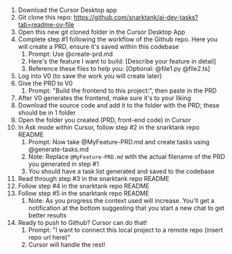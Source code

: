
1. Download the Cursor Desktop app
2. Git clone this repo: https://github.com/snarktank/ai-dev-tasks?tab=readme-ov-file 
3. Open this new git cloned folder in the Cursor Desktop App
4. Complete step #1 following the workflow of the Github repo. Here you will create a PRD, ensure it's saved within this codebase
	1. Prompt: Use @create-prd.md
	2. Here's the feature I want to build: [Describe your feature in detail]
	3. Reference these files to help you: [Optional: @file1.py @file2.ts]
5. Log into V0 (to save the work you will create later)
6. Give the PRD to V0
	1. Prompt: "Build the frontend to this project:", then paste in the PRD
7. After V0 generates the frontend, make sure it's to your liking
8. Download the source code and add it to the folder with the PRD; these should be in 1 folder
9. Open the folder you created (PRD, front-end code) in Cursor
10. In Ask mode within Cursor, follow step #2 in the snarktank repo README
	1. Prompt: Now take @MyFeature-PRD.md and create tasks using @generate-tasks.md
	2. Note: Replace `@MyFeature-PRD.md` with the actual filename of the PRD you generated in step #1
	3. You should have a task list generated and saved to the codebase
11. Read through step #3 in the snarktank repo README
12. Follow step #4 in the snarktank repo README
13. Follow step #5 in the snarktank repo README
	1. Note: As you progress the context used will increase. You'll get a notification at the bottom suggesting that you start a new chat to get better results
14. Ready to push to Github? Cursor can do that!
	1. Prompt: "I want to connect this local project to a remote repo (insert repo url here)"
	2. Cursor will handle the rest!
